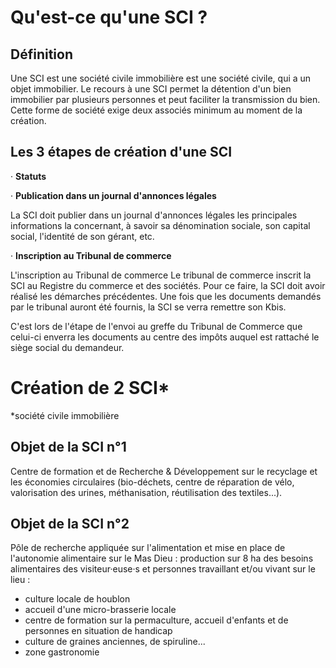 # Qu'est-ce qu'une SCI ?

## Définition

Une SCI est une société civile immobilière est une société civile, qui a un objet immobilier.
Le recours à une SCI permet la détention d'un bien immobilier par plusieurs personnes 
et peut faciliter la transmission du bien. 
Cette forme de société exige deux associés minimum au moment de la création.

## Les 3 étapes de création d'une SCI

· __Statuts__

· __Publication dans un journal d'annonces légales__

La SCI doit publier dans un journal d'annonces légales les principales informations la concernant, 
à savoir sa dénomination sociale, son capital social, l'identité de son gérant, etc. 

· __Inscription au Tribunal de commerce__

L'inscription au Tribunal de commerce
Le tribunal de commerce inscrit la SCI au Registre du commerce et des sociétés. 
Pour ce faire, la SCI doit avoir réalisé les démarches précédentes. 
Une fois que les documents demandés par le tribunal auront été fournis, 
la SCI se verra remettre son Kbis. 

C'est lors de l'étape de l'envoi au greffe du Tribunal de Commerce que celui-ci 
enverra les documents au centre des impôts auquel est rattaché le siège social du demandeur. 



# Création de 2 SCI*

*société civile immobilière

## Objet de la SCI n°1

Centre de formation et de Recherche & Développement sur le recyclage et les économies circulaires (bio-déchets, centre de réparation de vélo, valorisation des urines, méthanisation, réutilisation des textiles...).

## Objet de la SCI n°2

Pôle de recherche appliquée sur l'alimentation et mise en place de l'autonomie alimentaire sur le Mas Dieu : production sur 8 ha des besoins alimentaires des visiteur·euse·s et personnes travaillant et/ou vivant sur le lieu :

- culture locale de houblon
- accueil d'une micro-brasserie locale
- centre de formation sur la permaculture, accueil d'enfants et de personnes en situation de handicap
- culture de graines anciennes, de spiruline...
- zone gastronomie 

